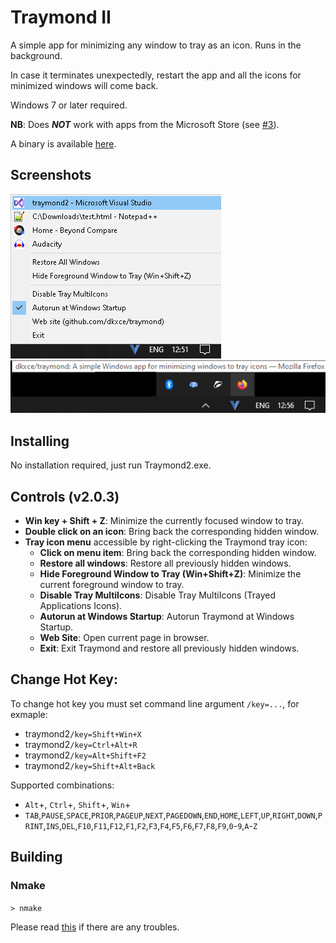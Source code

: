 Traymond II
=======

A simple app for minimizing any window to tray as an icon. Runs in the background.

In case it terminates unexpectedly, restart the app and all the icons for minimized windows will come back.

Windows 7 or later required.

**NB**: Does **_NOT_** work with apps from the Microsoft Store (see [#3](/../../issues/3)).

A binary is available [here](https://github.com/dkxce/traymond/releases).    

Screenshots
------------
<img src="screenshot1.png"/>      
<img src="screenshot2.png"/>      

Installing
------------

No installation required, just run Traymond2.exe.

Controls (v2.0.3)
--------

+ __Win key + Shift + Z__: Minimize the currently focused window to tray.
+ __Double click on an icon__: Bring back the corresponding hidden window.
+ __Tray icon menu__ accessible by right-clicking the Traymond tray icon:
  + __Click on menu item__: Bring back the corresponding hidden window.
  + __Restore all windows__: Restore all previously hidden windows.
  + __Hide Foreground Window to Tray (Win+Shift+Z)__: Minimize the current foreground window to tray.
  + __Disable Tray MultiIcons__: Disable Tray MultiIcons (Trayed Applications Icons).
  + __Autorun at Windows Startup__: Autorun Traymond at Windows Startup.
  + __Web Site__: Open current page in browser.
  + __Exit__: Exit Traymond and restore all previously hidden windows.

Change Hot Key:
---------------
To change hot key you must set command line argument `/key=...`, for exmaple:
- traymond2`/key=Shift+Win+X`
- traymond2`/key=Ctrl+Alt+R`
- traymond2`/key=Alt+Shift+F2`
- traymond2`/key=Shift+Alt+Back`
  
Supported combinations:     
- `Alt`+, `Ctrl`+, `Shift`+, `Win`+
- `TAB`,`PAUSE`,`SPACE`,`PRIOR`,`PAGEUP`,`NEXT`,`PAGEDOWN`,`END`,`HOME`,`LEFT`,`UP`,`RIGHT`,`DOWN`,`PRINT`,`INS`,`DEL`,`F10`,`F11`,`F12`,`F1`,`F2`,`F3`,`F4`,`F5`,`F6`,`F7`,`F8`,`F9`,`0`-`9`,`A`-`Z`

Building
--------

### Nmake

`> nmake`

Please read [this](https://msdn.microsoft.com/en-us/library/f35ctcxw.aspx) if there are any troubles.